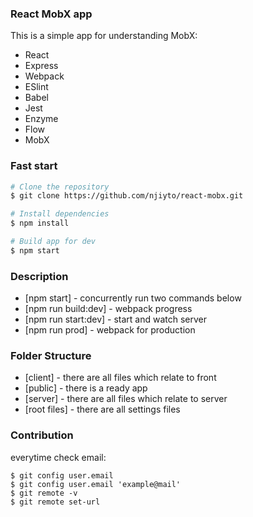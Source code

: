 ### React MobX app

This is a simple app for understanding MobX:
* React
* Express
* Webpack
* ESlint
* Babel
* Jest
* Enzyme
* Flow
* MobX

### Fast start
```sh
# Clone the repository
$ git clone https://github.com/njiyto/react-mobx.git

# Install dependencies
$ npm install

# Build app for dev
$ npm start
```

### Description
* [npm start] - concurrently run two commands below
* [npm run build:dev] - webpack progress
* [npm run start:dev] -  start and watch server
* [npm run prod] -  webpack for production

### Folder Structure
* [client] - there are all files which relate to front
* [public] - there is a ready app
* [server] - there are all files which relate to server
* [root files] - there are all settings files

### Contribution
everytime check email:
```
$ git config user.email
$ git config user.email 'example@mail'
$ git remote -v
$ git remote set-url
```
